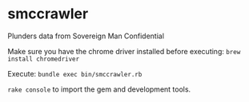 # smccrawler

Plunders data from Sovereign Man Confidential

Make sure you have the chrome driver installed before executing: `brew install chromedriver`

Execute: `bundle exec bin/smccrawler.rb`

`rake console` to import the gem and development tools.
